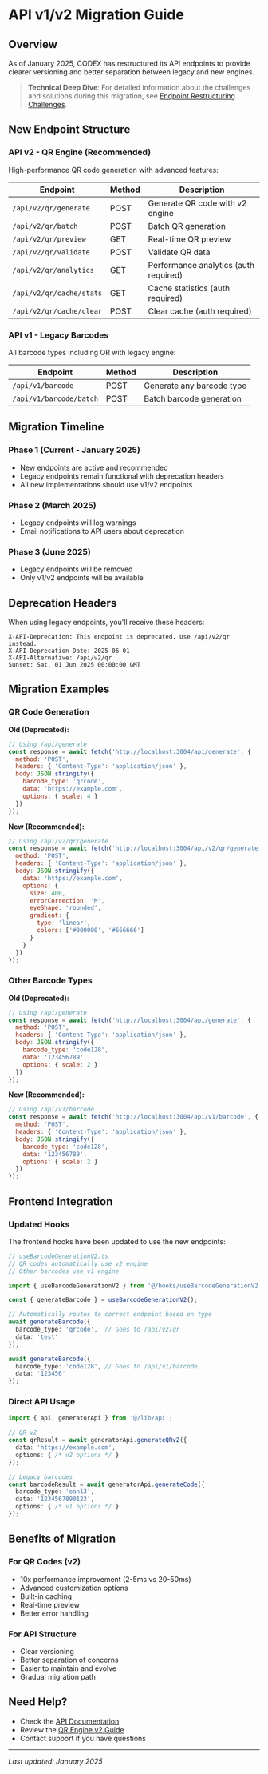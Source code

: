 # API v1/v2 Migration Guide

## Overview
As of January 2025, CODEX has restructured its API endpoints to provide clearer versioning and better separation between legacy and new engines.

> **Technical Deep Dive**: For detailed information about the challenges and solutions during this migration, see [Endpoint Restructuring Challenges](../technical/endpoint-restructuring-challenges-20250614.md).

## New Endpoint Structure

### API v2 - QR Engine (Recommended)
High-performance QR code generation with advanced features:

| Endpoint | Method | Description |
|----------|--------|-------------|
| `/api/v2/qr/generate` | POST | Generate QR code with v2 engine |
| `/api/v2/qr/batch` | POST | Batch QR generation |
| `/api/v2/qr/preview` | GET | Real-time QR preview |
| `/api/v2/qr/validate` | POST | Validate QR data |
| `/api/v2/qr/analytics` | GET | Performance analytics (auth required) |
| `/api/v2/qr/cache/stats` | GET | Cache statistics (auth required) |
| `/api/v2/qr/cache/clear` | POST | Clear cache (auth required) |

### API v1 - Legacy Barcodes
All barcode types including QR with legacy engine:

| Endpoint | Method | Description |
|----------|--------|-------------|
| `/api/v1/barcode` | POST | Generate any barcode type |
| `/api/v1/barcode/batch` | POST | Batch barcode generation |

## Migration Timeline

### Phase 1 (Current - January 2025)
- New endpoints are active and recommended
- Legacy endpoints remain functional with deprecation headers
- All new implementations should use v1/v2 endpoints

### Phase 2 (March 2025)
- Legacy endpoints will log warnings
- Email notifications to API users about deprecation

### Phase 3 (June 2025)
- Legacy endpoints will be removed
- Only v1/v2 endpoints will be available

## Deprecation Headers

When using legacy endpoints, you'll receive these headers:
```
X-API-Deprecation: This endpoint is deprecated. Use /api/v2/qr instead.
X-API-Deprecation-Date: 2025-06-01
X-API-Alternative: /api/v2/qr
Sunset: Sat, 01 Jun 2025 00:00:00 GMT
```

## Migration Examples

### QR Code Generation

**Old (Deprecated):**
```javascript
// Using /api/generate
const response = await fetch('http://localhost:3004/api/generate', {
  method: 'POST',
  headers: { 'Content-Type': 'application/json' },
  body: JSON.stringify({
    barcode_type: 'qrcode',
    data: 'https://example.com',
    options: { scale: 4 }
  })
});
```

**New (Recommended):**
```javascript
// Using /api/v2/qr/generate
const response = await fetch('http://localhost:3004/api/v2/qr/generate', {
  method: 'POST',
  headers: { 'Content-Type': 'application/json' },
  body: JSON.stringify({
    data: 'https://example.com',
    options: {
      size: 400,
      errorCorrection: 'M',
      eyeShape: 'rounded',
      gradient: {
        type: 'linear',
        colors: ['#000000', '#666666']
      }
    }
  })
});
```

### Other Barcode Types

**Old (Deprecated):**
```javascript
// Using /api/generate
const response = await fetch('http://localhost:3004/api/generate', {
  method: 'POST',
  headers: { 'Content-Type': 'application/json' },
  body: JSON.stringify({
    barcode_type: 'code128',
    data: '123456789',
    options: { scale: 2 }
  })
});
```

**New (Recommended):**
```javascript
// Using /api/v1/barcode
const response = await fetch('http://localhost:3004/api/v1/barcode', {
  method: 'POST',
  headers: { 'Content-Type': 'application/json' },
  body: JSON.stringify({
    barcode_type: 'code128',
    data: '123456789',
    options: { scale: 2 }
  })
});
```

## Frontend Integration

### Updated Hooks

The frontend hooks have been updated to use the new endpoints:

```typescript
// useBarcodeGenerationV2.ts
// QR codes automatically use v2 engine
// Other barcodes use v1 engine

import { useBarcodeGenerationV2 } from '@/hooks/useBarcodeGenerationV2';

const { generateBarcode } = useBarcodeGenerationV2();

// Automatically routes to correct endpoint based on type
await generateBarcode({
  barcode_type: 'qrcode',  // Goes to /api/v2/qr
  data: 'test'
});

await generateBarcode({
  barcode_type: 'code128', // Goes to /api/v1/barcode
  data: '123456'
});
```

### Direct API Usage

```typescript
import { api, generatorApi } from '@/lib/api';

// QR v2
const qrResult = await generatorApi.generateQRv2({
  data: 'https://example.com',
  options: { /* v2 options */ }
});

// Legacy barcodes
const barcodeResult = await generatorApi.generateCode({
  barcode_type: 'ean13',
  data: '1234567890123',
  options: { /* v1 options */ }
});
```

## Benefits of Migration

### For QR Codes (v2)
- 10x performance improvement (2-5ms vs 20-50ms)
- Advanced customization options
- Built-in caching
- Real-time preview
- Better error handling

### For API Structure
- Clear versioning
- Better separation of concerns
- Easier to maintain and evolve
- Gradual migration path

## Need Help?

- Check the [API Documentation](/docs/api/)
- Review the [QR Engine v2 Guide](/docs/qr-engine/)
- Contact support if you have questions

---

*Last updated: January 2025*